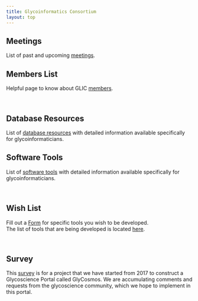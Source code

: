 ```yaml
---
title: Glycoinformatics Consortium
layout: top
---
```



## Meetings  
List of past and upcoming [meetings](meetings).

## Members List  
Helpful page to know about GLIC [members](member).

<br>

## Database Resources  
List of [database resources](database) with detailed information available specifically for glycoinformaticians.

## Software Tools  
List of [software tools](software) with detailed information available specifically for glycoinformaticians.

<br>

## Wish List  
Fill out a [Form](wishList) for specific tools you wish to be developed.  
The list of tools that are being developed is located [here](wishList/toolsList).

<br>

## Survey
This [survey](survey) is for a project that we have started from 2017 to construct a Glycoscience Portal called GlyCosmos.
We are accumulating comments and requests from the glycoscience community, which we hope to implement in this portal.  
